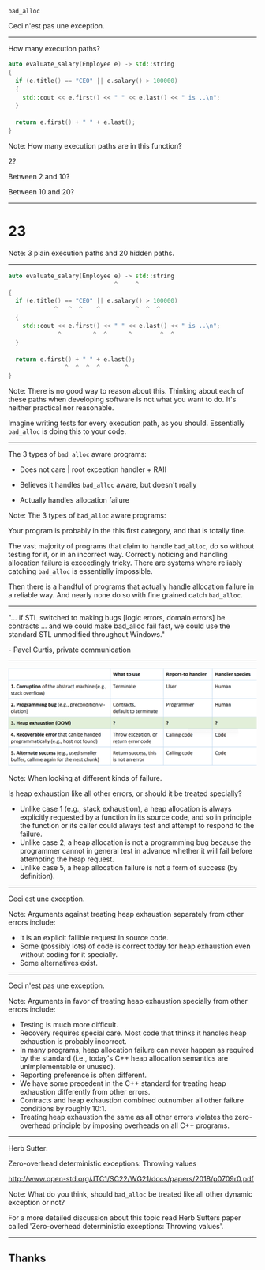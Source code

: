 `bad_alloc`

Ceci n'est pas une exception.
<!-- .element: class="fragment" -->

---

How many execution paths?

```cpp
auto evaluate_salary(Employee e) -> std::string
{
  if (e.title() == "CEO" || e.salary() > 100000)
  {
    std::cout << e.first() << " " << e.last() << " is ..\n";
  }

  return e.first() + " " + e.last();
}
```

Note:
How many execution paths are in this function?

2?

Between 2 and 10?

Between 10 and 20?

---

# 23

Note:
3 plain execution paths and 20 hidden paths.

---

```cpp
auto evaluate_salary(Employee e) -> std::string
                              ^     ^
{
  if (e.title() == "CEO" || e.salary() > 100000)
             ^   ^  ^    ^          ^  ^  ^
  {
    std::cout << e.first() << " " << e.last() << " is ..\n";
              ^         ^  ^      ^        ^  ^
  }

  return e.first() + " " + e.last();
                ^  ^  ^  ^       ^
}
```

Note:
There is no good way to reason about this.
Thinking about each of these paths when developing software is not what you
want to do. It's neither practical nor reasonable.

Imagine writing tests for every execution path, as you should.
Essentially `bad_alloc` is doing this to your code.

---

The 3 types of `bad_alloc` aware programs:

* Does not care | root exception handler + RAII
<!-- .element: class="fragment" -->

* Believes it handles `bad_alloc` aware, but doesn't really
<!-- .element: class="fragment" -->

* Actually handles allocation failure
<!-- .element: class="fragment" -->

Note:
The 3 types of `bad_alloc` aware programs:

Your program is probably in the this first category, and that is totally fine.

The vast majority of programs that claim to handle `bad_alloc`,
do so without testing for it, or in an incorrect way.
Correctly noticing and handling allocation failure is exceedingly tricky.
There are systems where reliably catching `bad_alloc` is essentially impossible.

Then there is a handful of programs that actually handle allocation failure in
a reliable way. And nearly none do so with fine grained catch `bad_alloc`.

---

"... if STL switched to making bugs [logic errors, domain errors] be contracts ... and we could make bad_alloc fail fast, we could use the standard STL unmodified throughout Windows."

\- Pavel Curtis, private communication

---

![alt text](assets/situation-table.png)

Note:
When looking at different kinds of failure.

Is heap exhaustion like all other errors, or should it be treated specially?

- Unlike case 1 (e.g., stack exhaustion), a heap allocation is always explicitly requested by a function in its source code, and so in principle the function or its caller could always test and attempt to respond to the failure.
- Unlike case 2, a heap allocation is not a programming bug because the programmer cannot in general test in advance whether it will fail before attempting the heap request.
- Unlike case 5, a heap allocation failure is not a form of success (by definition).

---

Ceci est une exception.

Note:
Arguments against treating heap exhaustion separately from other errors include:

- It is an explicit fallible request in source code.
- Some (possibly lots) of code is correct today for heap exhaustion even without coding for it specially.
- Some alternatives exist.

---

Ceci n'est pas une exception.

Note:
Arguments in favor of treating heap exhaustion specially from other errors include:

- Testing is much more difficult.
- Recovery requires special care. Most code that thinks it handles
heap exhaustion is probably incorrect.
- In many programs, heap allocation failure can never happen as required by the standard (i.e., today's C++ heap allocation semantics are unimplementable or unused).
- Reporting preference is often different.
- We have some precedent in the C++ standard for treating heap exhaustion differently from other errors.
- Contracts and heap exhaustion combined outnumber all other failure conditions by roughly 10:1.
- Treating heap exhaustion the same as all other errors violates the zero-overhead principle by imposing overheads on all C++ programs.

---

Herb Sutter:

Zero-overhead deterministic exceptions: Throwing values

http://www.open-std.org/JTC1/SC22/WG21/docs/papers/2018/p0709r0.pdf

Note:
What do you think, should `bad_alloc` be treated
like all other dynamic exception or not?

For a more detailed discussion about this topic read Herb Sutters paper called
'Zero-overhead deterministic exceptions: Throwing values'.

---

## Thanks
